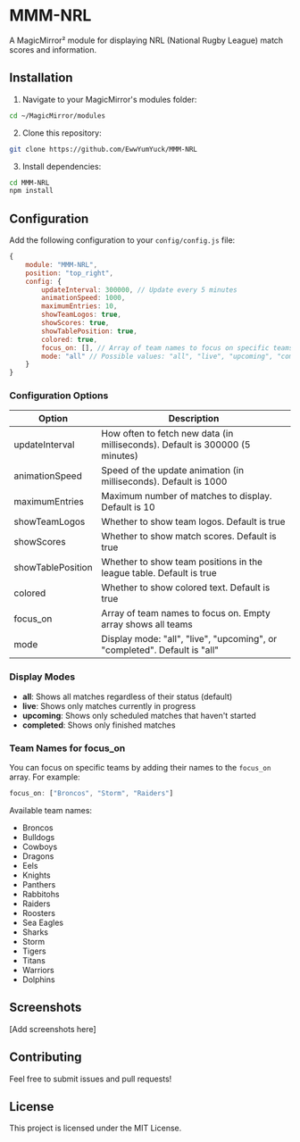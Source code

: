 # MMM-NRL

A MagicMirror² module for displaying NRL (National Rugby League) match scores and information.

## Installation

1. Navigate to your MagicMirror's modules folder:
```bash
cd ~/MagicMirror/modules
```

2. Clone this repository:
```bash
git clone https://github.com/EwwYumYuck/MMM-NRL
```

3. Install dependencies:
```bash
cd MMM-NRL
npm install
```

## Configuration

Add the following configuration to your `config/config.js` file:

```javascript
{
    module: "MMM-NRL",
    position: "top_right",
    config: {
        updateInterval: 300000, // Update every 5 minutes
        animationSpeed: 1000,
        maximumEntries: 10,
        showTeamLogos: true,
        showScores: true,
        showTablePosition: true,
        colored: true,
        focus_on: [], // Array of team names to focus on specific teams
        mode: "all" // Possible values: "all", "live", "upcoming", "completed"
    }
}
```

### Configuration Options

| Option           | Description                                                                                    |
|-----------------|------------------------------------------------------------------------------------------------|
| updateInterval  | How often to fetch new data (in milliseconds). Default is 300000 (5 minutes)                   |
| animationSpeed  | Speed of the update animation (in milliseconds). Default is 1000                               |
| maximumEntries  | Maximum number of matches to display. Default is 10                                            |
| showTeamLogos   | Whether to show team logos. Default is true                                                    |
| showScores      | Whether to show match scores. Default is true                                                  |
| showTablePosition| Whether to show team positions in the league table. Default is true                           |
| colored         | Whether to show colored text. Default is true                                                  |
| focus_on        | Array of team names to focus on. Empty array shows all teams                                  |
| mode            | Display mode: "all", "live", "upcoming", or "completed". Default is "all"                      |

### Display Modes

- **all**: Shows all matches regardless of their status (default)
- **live**: Shows only matches currently in progress
- **upcoming**: Shows only scheduled matches that haven't started
- **completed**: Shows only finished matches

### Team Names for focus_on

You can focus on specific teams by adding their names to the `focus_on` array. For example:
```javascript
focus_on: ["Broncos", "Storm", "Raiders"]
```

Available team names:
- Broncos
- Bulldogs
- Cowboys
- Dragons
- Eels
- Knights
- Panthers
- Rabbitohs
- Raiders
- Roosters
- Sea Eagles
- Sharks
- Storm
- Tigers
- Titans
- Warriors
- Dolphins

## Screenshots

[Add screenshots here]

## Contributing

Feel free to submit issues and pull requests!

## License

This project is licensed under the MIT License.
